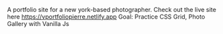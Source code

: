 A portfolio site for a new york-based photographer.
Check out the live site here https://vportfoliopierre.netlify.app
Goal: Practice CSS Grid, Photo Gallery with Vanilla Js
